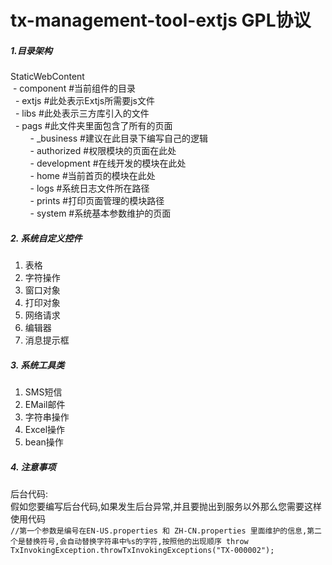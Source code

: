 # tx-management-tool-extjs GPL协议
##### 1.目录架构
StaticWebContent</br>
  - component #当前组件的目录</br>
  &nbsp;&nbsp;- extjs #此处表示Extjs所需要js文件</br>
  &nbsp;&nbsp;- libs  #此处表示三方库引入的文件</br>
  &nbsp;&nbsp;- pags  #此文件夹里面包含了所有的页面</br>
  &nbsp;&nbsp;&nbsp;&nbsp;&nbsp;&nbsp;&nbsp;&nbsp;- _business  #建议在此目录下编写自己的逻辑</br>
  &nbsp;&nbsp;&nbsp;&nbsp;&nbsp;&nbsp;&nbsp;&nbsp;- authorized #权限模块的页面在此处</br>
  &nbsp;&nbsp;&nbsp;&nbsp;&nbsp;&nbsp;&nbsp;&nbsp;- development #在线开发的模块在此处</br>
  &nbsp;&nbsp;&nbsp;&nbsp;&nbsp;&nbsp;&nbsp;&nbsp;- home #当前首页的模块在此处</br>
  &nbsp;&nbsp;&nbsp;&nbsp;&nbsp;&nbsp;&nbsp;&nbsp;- logs #系统日志文件所在路径</br>
  &nbsp;&nbsp;&nbsp;&nbsp;&nbsp;&nbsp;&nbsp;&nbsp;- prints #打印页面管理的模块路径</br>
  &nbsp;&nbsp;&nbsp;&nbsp;&nbsp;&nbsp;&nbsp;&nbsp;- system #系统基本参数维护的页面</br>

##### 2. 系统自定义控件
1. 表格
2. 字符操作
3. 窗口对象
4. 打印对象
5. 网络请求
6. 编辑器
7. 消息提示框

##### 3. 系统工具类
1. SMS短信
2. EMail邮件
3. 字符串操作
4. Excel操作
5. bean操作

##### 4. 注意事项
后台代码:</br>
假如您要编写后台代码,如果发生后台异常,并且要抛出到服务以外那么您需要这样使用代码</br>
`
 //第一个参数是编号在EN-US.properties 和 ZH-CN.properties 里面维护的信息,第二个是替换符号,会自动替换字符串中%s的字符,按照他的出现顺序
 throw TxInvokingException.throwTxInvokingExceptions("TX-000002"); 
`
